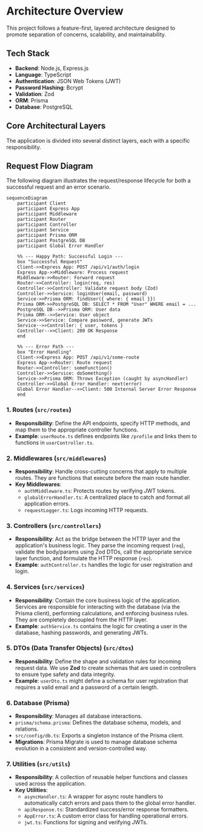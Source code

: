 # Architecture Overview

This project follows a feature-first, layered architecture designed to promote separation of concerns, scalability, and maintainability.

## Tech Stack

- **Backend**: Node.js, Express.js
- **Language**: TypeScript
- **Authentication**: JSON Web Tokens (JWT)
- **Password Hashing**: Bcrypt
- **Validation**: Zod
- **ORM**: Prisma
- **Database**: PostgreSQL

## Core Architectural Layers

The application is divided into several distinct layers, each with a specific responsibility.

## Request Flow Diagram

The following diagram illustrates the request/response lifecycle for both a successful request and an error scenario.

```mermaid
sequenceDiagram
    participant Client
    participant Express App
    participant Middleware
    participant Router
    participant Controller
    participant Service
    participant Prisma ORM
    participant PostgreSQL DB
    participant Global Error Handler

    %% --- Happy Path: Successful Login ---
    box "Successful Request"
    Client->>Express App: POST /api/v1/auth/login
    Express App->>Middleware: Process request
    Middleware->>Router: Forward request
    Router->>Controller: login(req, res)
    Controller->>Controller: Validate request body (Zod)
    Controller->>Service: loginUser(email, password)
    Service->>Prisma ORM: findUser({ where: { email }})
    Prisma ORM->>PostgreSQL DB: SELECT * FROM "User" WHERE email = ...
    PostgreSQL DB-->>Prisma ORM: User data
    Prisma ORM-->>Service: User object
    Service->>Service: Compare password, generate JWTs
    Service-->>Controller: { user, tokens }
    Controller-->>Client: 200 OK Response
    end

    %% --- Error Path ---
    box "Error Handling"
    Client->>Express App: POST /api/v1/some-route
    Express App->>Router: Route request
    Router->>Controller: someFunction()
    Controller->>Service: doSomething()
    Service->>Prisma ORM: Throws Exception (caught by asyncHandler)
    Controller->>Global Error Handler: next(error)
    Global Error Handler-->>Client: 500 Internal Server Error Response
    end
```

### 1. Routes (`src/routes`)

- **Responsibility**: Define the API endpoints, specify HTTP methods, and map them to the appropriate controller functions.
- **Example**: `userRoute.ts` defines endpoints like `/profile` and links them to functions in `userController.ts`.

### 2. Middlewares (`src/middlewares`)

- **Responsibility**: Handle cross-cutting concerns that apply to multiple routes. They are functions that execute before the main route handler.
- **Key Middlewares**:
  - `authMiddleware.ts`: Protects routes by verifying JWT tokens.
  - `globalErrorHandler.ts`: A centralized place to catch and format all application errors.
  - `requestLogger.ts`: Logs incoming HTTP requests.

### 3. Controllers (`src/controllers`)

- **Responsibility**: Act as the bridge between the HTTP layer and the application's business logic. They parse the incoming request (`req`), validate the body/params using Zod DTOs, call the appropriate service layer function, and formulate the HTTP response (`res`).
- **Example**: `authController.ts` handles the logic for user registration and login.

### 4. Services (`src/services`)

- **Responsibility**: Contain the core business logic of the application. Services are responsible for interacting with the database (via the Prisma client), performing calculations, and enforcing business rules. They are completely decoupled from the HTTP layer.
- **Example**: `authService.ts` contains the logic for creating a user in the database, hashing passwords, and generating JWTs.

### 5. DTOs (Data Transfer Objects) (`src/dtos`)

- **Responsibility**: Define the shape and validation rules for incoming request data. We use **Zod** to create schemas that are used in controllers to ensure type safety and data integrity.
- **Example**: `userDto.ts` might define a schema for user registration that requires a valid email and a password of a certain length.

### 6. Database (Prisma)

- **Responsibility**: Manages all database interactions.
- `prisma/schema.prisma`: Defines the database schema, models, and relations.
- `src/config/db.ts`: Exports a singleton instance of the Prisma client.
- **Migrations**: Prisma Migrate is used to manage database schema evolution in a consistent and version-controlled way.

### 7. Utilities (`src/utils`)

- **Responsibility**: A collection of reusable helper functions and classes used across the application.
- **Key Utilities**:
  - `asyncHandler.ts`: A wrapper for async route handlers to automatically catch errors and pass them to the global error handler.
  - `apiResponse.ts`: Standardized success/error response formatters.
  - `AppError.ts`: A custom error class for handling operational errors.
  - `jwt.ts`: Functions for signing and verifying JWTs.
